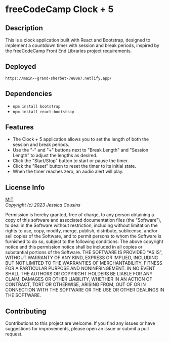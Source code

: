 # freeCodeCamp Clock + 5

## Description

This is a clock application built with React and Bootstrap, designed to implement a countdown timer with session and break periods, inspired by the freeCodeCamp Front End Libraries project requirements.

## Deployed

```
https://main--grand-sherbet-7e80e7.netlify.app/
```

## Dependencies

- `npm install bootstrap`
- `npm install react-bootstrap`

## Features

- The Clock + 5 application allows you to set the length of both the session and break periods.
- Use the "-" and "+" buttons next to "Break Length" and "Session Length" to adjust the lengths as desired.
- Click the "Start/Stop" button to start or pause the timer.
- Click the "Reset" button to reset the timer to its initial state.
- When the timer reaches zero, an audio alert will play.

## License Info

[MIT](https://choosealicense.com/licenses/mit/)  
_Copyright (c) 2023 Jessica Cousins_

Permission is hereby granted, free of charge, to any person obtaining a copy
of this software and associated documentation files (the "Software"), to deal
in the Software without restriction, including without limitation the rights
to use, copy, modify, merge, publish, distribute, sublicense, and/or sell
copies of the Software, and to permit persons to whom the Software is
furnished to do so, subject to the following conditions:
The above copyright notice and this permission notice shall be included in all
copies or substantial portions of the Software.
THE SOFTWARE IS PROVIDED "AS IS", WITHOUT WARRANTY OF ANY KIND, EXPRESS OR
IMPLIED, INCLUDING BUT NOT LIMITED TO THE WARRANTIES OF MERCHANTABILITY,
FITNESS FOR A PARTICULAR PURPOSE AND NONINFRINGEMENT. IN NO EVENT SHALL THE
AUTHORS OR COPYRIGHT HOLDERS BE LIABLE FOR ANY CLAIM, DAMAGES OR OTHER
LIABILITY, WHETHER IN AN ACTION OF CONTRACT, TORT OR OTHERWISE, ARISING FROM,
OUT OF OR IN CONNECTION WITH THE SOFTWARE OR THE USE OR OTHER DEALINGS IN THE
SOFTWARE.

## Contributing

Contributions to this project are welcome. If you find any issues or have suggestions for improvements, please open an issue or submit a pull request.
